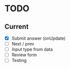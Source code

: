 # TODO

## Current

- [x] Submit answer (onUpdate)
- [ ] Next / prev
- [ ] Input type from data
- [ ] Review form
- [ ] Testing

